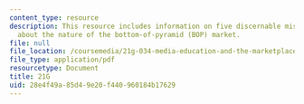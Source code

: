 ```yaml
---
content_type: resource
description: This resource includes information on five discernable misconceptions
  about the nature of the bottom-of-pyramid (BOP) market.
file: null
file_location: /coursemedia/21g-034-media-education-and-the-marketplace-fall-2005/28e4f49a85d49e20f440960184b17629_MIT21G_034F05_itcentreprde.pdf
file_type: application/pdf
resourcetype: Document
title: 21G
uid: 28e4f49a-85d4-9e20-f440-960184b17629
---
```


